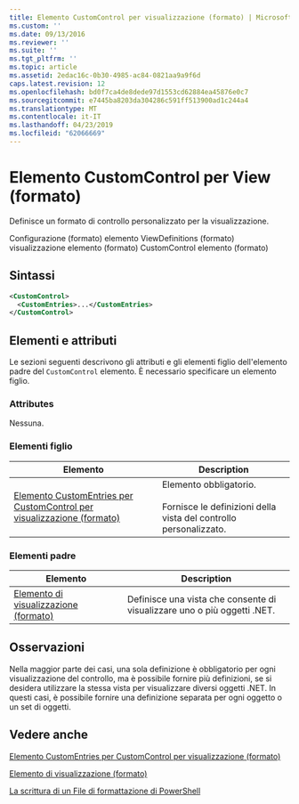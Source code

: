 ```yaml
---
title: Elemento CustomControl per visualizzazione (formato) | Microsoft Docs
ms.custom: ''
ms.date: 09/13/2016
ms.reviewer: ''
ms.suite: ''
ms.tgt_pltfrm: ''
ms.topic: article
ms.assetid: 2edac16c-0b30-4985-ac84-0821aa9a9f6d
caps.latest.revision: 12
ms.openlocfilehash: bd0f7ca4de8dede97d1553cd62884ea45876e0c7
ms.sourcegitcommit: e7445ba8203da304286c591ff513900ad1c244a4
ms.translationtype: MT
ms.contentlocale: it-IT
ms.lasthandoff: 04/23/2019
ms.locfileid: "62066669"
---
```

# <a name="customcontrol-element-for-view-format"></a>Elemento CustomControl per View (formato)

Definisce un formato di controllo personalizzato per la visualizzazione.

Configurazione (formato) elemento ViewDefinitions (formato) visualizzazione elemento (formato) CustomControl elemento (formato)

## <a name="syntax"></a>Sintassi

```xml
<CustomControl>
  <CustomEntries>...</CustomEntries>
</CustomControl>
```

## <a name="attributes-and-elements"></a>Elementi e attributi

Le sezioni seguenti descrivono gli attributi e gli elementi figlio dell'elemento padre del `CustomControl` elemento. È necessario specificare un elemento figlio.

### <a name="attributes"></a>Attributes

Nessuna.

### <a name="child-elements"></a>Elementi figlio

|Elemento|Description|
|-------------|-----------------|
|[Elemento CustomEntries per CustomControl per visualizzazione (formato)](./customentries-element-for-customcontrol-for-view-format.md)|Elemento obbligatorio.<br /><br /> Fornisce le definizioni della vista del controllo personalizzato.|

### <a name="parent-elements"></a>Elementi padre

|Elemento|Description|
|-------------|-----------------|
|[Elemento di visualizzazione (formato)](./view-element-format.md)|Definisce una vista che consente di visualizzare uno o più oggetti .NET.|

## <a name="remarks"></a>Osservazioni

Nella maggior parte dei casi, una sola definizione è obbligatorio per ogni visualizzazione del controllo, ma è possibile fornire più definizioni, se si desidera utilizzare la stessa vista per visualizzare diversi oggetti .NET. In questi casi, è possibile fornire una definizione separata per ogni oggetto o un set di oggetti.

## <a name="see-also"></a>Vedere anche

[Elemento CustomEntries per CustomControl per visualizzazione (formato)](./customentries-element-for-customcontrol-for-view-format.md)

[Elemento di visualizzazione (formato)](./view-element-format.md)

[La scrittura di un File di formattazione di PowerShell](./writing-a-powershell-formatting-file.md)
